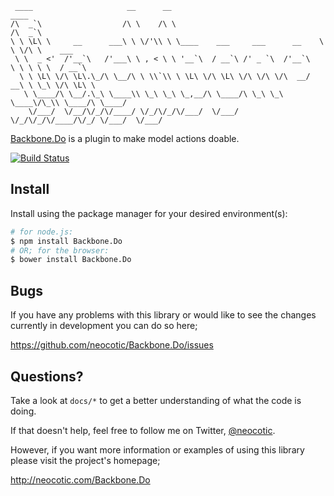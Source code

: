      ____                     __      __                                  ____
    /\  _`\                  /\ \    /\ \                                /\  _`\
    \ \ \L\ \     __      ___\ \ \/'\\ \ \____    ___     ___      __    \ \ \/\ \    ___
     \ \  _ <'  /'__`\   /'___\ \ , < \ \ '__`\  / __`\ /' _ `\  /'__`\   \ \ \ \ \  / __`\
      \ \ \L\ \/\ \L\.\_/\ \__/\ \ \\`\\ \ \L\ \/\ \L\ \/\ \/\ \/\  __/  __\ \ \_\ \/\ \L\ \
       \ \____/\ \__/.\_\ \____\\ \_\ \_\ \_,__/\ \____/\ \_\ \_\ \____\/\_\\ \____/\ \____/
        \/___/  \/__/\/_/\/____/ \/_/\/_/\/___/  \/___/  \/_/\/_/\/____/\/_/ \/___/  \/___/

[Backbone.Do][] is a plugin to make model actions doable.

[![Build Status](https://secure.travis-ci.org/neocotic/Backbone.Do.png)](http://travis-ci.org/neocotic/Backbone.Do)

## Install

Install using the package manager for your desired environment(s):

``` bash
# for node.js:
$ npm install Backbone.Do
# OR; for the browser:
$ bower install Backbone.Do
```

## Bugs

If you have any problems with this library or would like to see the changes currently in
development you can do so here;

https://github.com/neocotic/Backbone.Do/issues

## Questions?

Take a look at `docs/*` to get a better understanding of what the code is doing.

If that doesn't help, feel free to follow me on Twitter, [@neocotic][].

However, if you want more information or examples of using this library please visit the project's
homepage;

http://neocotic.com/Backbone.Do

[@neocotic]: https://twitter.com/neocotic
[Backbone.Do]: http://neocotic.com/Backbone.Do

